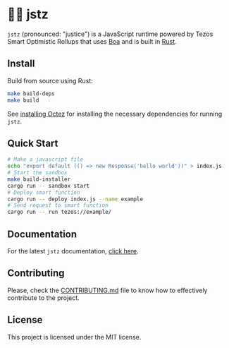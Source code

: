 # 👨‍⚖️ jstz

`jstz` (pronounced: "justice") is a JavaScript runtime powered by Tezos Smart Optimistic Rollups that uses [Boa](https://boajs.dev/) and is built in [Rust](https://www.rust-lang.org/).

## Install

Build from source using Rust:

```sh
make build-deps
make build
```

See [installing Octez](/CONTRIBUTING.md#installing-octez-🐙) for installing the necessary dependencies for running `jstz`.

## Quick Start

```sh
# Make a javascript file
echo "export default (() => new Response('hello world'))" > index.js
# Start the sandbox
make build-installer
cargo run -- sandbox start
# Deploy smart function
cargo run -- deploy index.js --name example
# Send request to smart function
cargo run -- run tezos://example/
```

## Documentation

<!-- TODO: Host documentation using github pages -->

For the latest `jstz` documentation, [click here]().

## Contributing

Please, check the [CONTRIBUTING.md](/CONTRIBUTING.md) file to know how to effectively contribute
to the project.

## License

This project is licensed under the MIT license.

